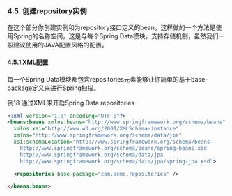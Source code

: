 ### 4.5. 创建repository实例

在这个部分你创建实例和为repository接口定义的bean。这样做的一个方法是使用Spring的名称空间，这是与每个Spring Data模块，支持存储机制，虽然我们一般建议使用的JAVA配置风格的配置。 


#### 4.5.1 XML配置

每一个Spring Data模块都包含repositories元素能够让你简单的基于base-package定义来进行Spring扫描。

例18 通过XML来开启Spring Data repositories

```xml
<?xml version="1.0" encoding="UTF-8"?>
<beans:beans xmlns:beans="http://www.springframework.org/schema/beans"
  xmlns:xsi="http://www.w3.org/2001/XMLSchema-instance"
  xmlns="http://www.springframework.org/schema/data/jpa"
  xsi:schemaLocation="http://www.springframework.org/schema/beans
    http://www.springframework.org/schema/beans/spring-beans.xsd
    http://www.springframework.org/schema/data/jpa
    http://www.springframework.org/schema/data/jpa/spring-jpa.xsd">

  <repositories base-package="com.acme.repositories" />

</beans:beans>
```


